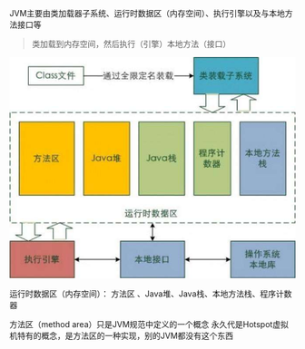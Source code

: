 JVM主要由类加载器子系统、运行时数据区（内存空间）、执行引擎以及与本地方法接口等
> 类加载到内存空间，然后执行（引擎）本地方法（接口）

![](/assets/timg.jpg)




运行时数据区（内存空间）：
方法区 、Java堆、Java栈、本地方法栈、程序计数器

方法区（method area）只是JVM规范中定义的一个概念
永久代是Hotspot虚拟机特有的概念，是方法区的一种实现，别的JVM都没有这个东西